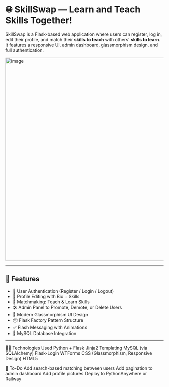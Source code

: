 # 🌐 SkillSwap — Learn and Teach Skills Together!

SkillSwap is a Flask-based web application where users can register, log in, edit their profile, and match their **skills to teach** with others' **skills to learn**. It features a responsive UI, admin dashboard, glassmorphism design, and full authentication.

<img width="645" alt="image" src="https://github.com/user-attachments/assets/f3cd3aec-6098-478e-81cf-e0909fd6573d" />

---

## 🚀 Features

- 🔐 User Authentication (Register / Login / Logout)
- 👤 Profile Editing with Bio + Skills
- 🧠 Matchmaking: Teach & Learn Skills
- 🛠️ Admin Panel to Promote, Demote, or Delete Users
- 🌈 Modern Glassmorphism UI Design
- 📦 Flask Factory Pattern Structure
- ✅ Flash Messaging with Animations
- 🐬 MySQL Database Integration

---

👨‍💻 Technologies Used
Python + Flask
Jinja2 Templating
MySQL (via SQLAlchemy)
Flask-Login
WTForms
CSS (Glassmorphism, Responsive Design)
HTML5

📌 To-Do
 Add search-based matching between users
 Add pagination to admin dashboard
 Add profile pictures
 Deploy to PythonAnywhere or Railway
